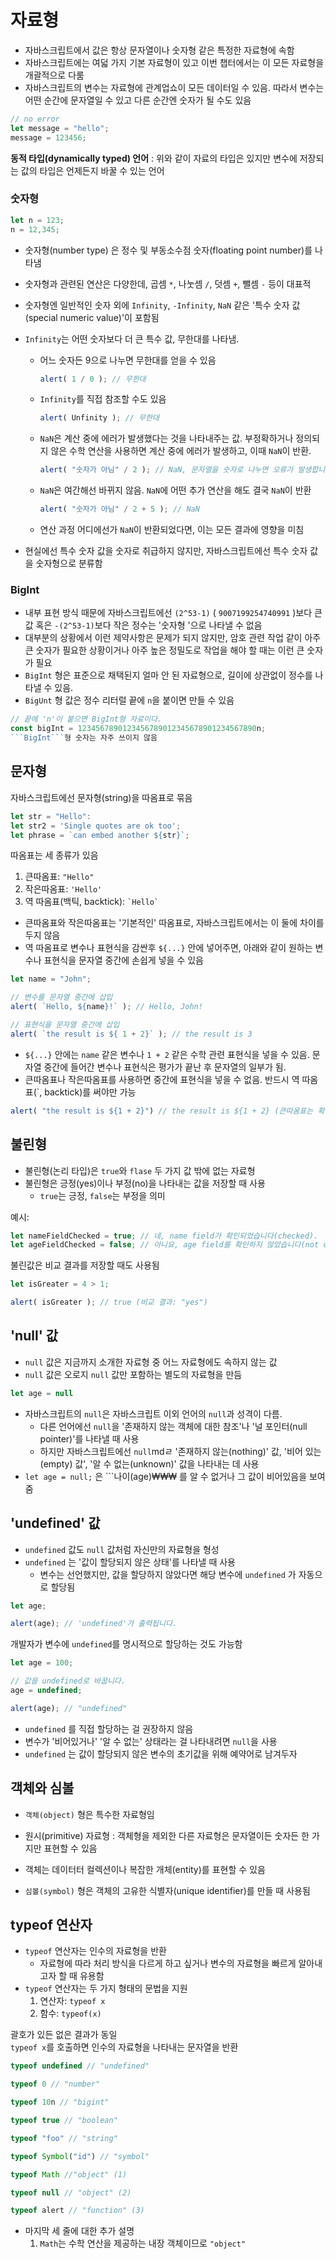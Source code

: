 # 자료형
* 자바스크립트에서 값은 항상 문자열이나 숫자형 같은 특정한 자료형에 속함
* 자바스크립트에는 여덟 가지 기본 자료형이 있고 이번 챕터에서는 이 모든 자료형을 개괄적으로 다룸
* 자바스크립트의 변수는 자료형에 관계업쇼이 모든 데이터일 수 있음. 따라서 변수는 어떤 순간에 문자열일 수 있고 다른 순간엔 숫자가 될 수도 있음
``` javascript
// no error
let message = "hello";
message = 123456;
```
**동적 타입(dynamically typed) 언어** : 위와 같이 자료의 타입은 있지만 변수에 저장되는 값의 타입은 언제든지 바꿀 수 있는 언어
### 숫자형
``` javascript
let n = 123;
n = 12,345;
```
* 숫자형(number type) 은 정수 및 부동소수점 숫자(floating point number)를 나타냄
* 숫자형과 관련된 연산은 다양한데, 곱셈 ```*```, 나눗셈 ```/```, 덧셈 ```+```, 뺄셈 ```-``` 등이 대표적
* 숫자형엔 일반적인 숫자 외에 ```Infinity```, ```-Infinity```, ```NaN``` 같은 '특수 숫자 값(special numeric value)'이 포함됨
* ```Infinity```는 어떤 숫자보다 더 큰 특수 값, 무한대를 나타냄. 
    * 어느 숫자든 9으로 나누면 무한대를 얻을 수 있음
        ``` javascript
        alert( 1 / 0 ); // 무한대
        ```
    * ```Infinity```를 직접 참조할 수도 있음
        ``` javascript
        alert( Unfinity ); // 무한대
        ```


    * ```NaN```은 계산 중에 에러가 발생했다는 것을 나타내주는 값. 부정확하거나 정의되지 않은 수학 연산을 사용하면 계산 중에 에러가 발생하고, 이때 ```NaN```이 반환.
        ``` javascript
        alert( "숫자가 아님" / 2 ); // NaN, 문자열을 숫자로 나누면 오류가 발생합니다.
        ```
    * ```NaN```은 여간해선 바뀌지 않음. ```NaN```에 어떤 추가 연산을 해도 결국 ```NaN```이 반환
        ``` javascript
        alert( "숫자가 아님" / 2 + 5 ); // NaN
        ```
    * 연산 과정 어디에선가 ```NaN```이 반환되었다면, 이는 모든 결과에 영향을 미침

* 현실에선 특수 숫자 값을 숫자로 취급하지 않지만, 자바스크립트에선 특수 숫자 값을 숫자형으로 분류함
### BigInt
* 내부 표현 방식 때문에 자바스크립트에선 ```(2^53-1)``` ( ```9007199254740991``` )보다 큰 값 혹은 ```-(2^53-1)```보다 작은 정수는 '숫자형
'으로 나타낼 수 없음
* 대부분의 상황에서 이런 제약사항은 문제가 되지 않지만, 암호 관련 작업 같이 아주 큰 숫자가 필요한 상황이거나 아주 높은 정밀도로 작업을 해야 할 때는 이런 큰 숫자가 필요
* ```BigInt``` 형은 표준으로 채택된지 얼마 안 된 자료형으로, 길이에 상관없이 정수를 나타낼 수 있음.
* ```BigUnt``` 형 값은 정수 리터럴 끝에 ```n```을 붙이면 만들 수 있음
``` javascript
// 끝에 'n'이 붙으면 BigInt형 자료이다.
const bigInt = 1234567890123456789012345678901234567890n;
```BigInt```형 숫자는 자주 쓰이지 않음
```
## 문자형
자바스크립트에선 문자형(string)을 따옴표로 묶음
``` javascript
let str = "Hello":
let str2 = 'Single quotes are ok too';
let phrase = `can embed another ${str}`;
```
따옴표는 세 종류가 있음
1. 큰따옴표: ```"Hello"```
2. 작은따옴표: ```'Hello'```
3. 역 따옴표(백틱, backtick): ``` `Hello` ```

* 큰따옴표와 작은따옴표는 '기본적인' 따옴표로, 자바스크립트에서는 이 둘에 차이를 두지 않음
* 역 따옴표로 변수나 표현식을 감싼후 ```${...}``` 안에 넣어주면, 아래와 같이 원하는 변수나 표현식을 문자열 중간에 손쉽게 넣을 수 있음
``` javascript
let name = "John";

// 변수를 문자열 중간에 삽입
alert( `Hello, ${name}!` ); // Hello, John!

// 표현식을 문자열 중간에 삽입
alert( `the result is ${ 1 + 2}` ); // the result is 3
```
* ```${...}``` 안에는 ```name``` 같은 변수나 ```1 + 2``` 같은 수학 관련 표현식을 넣을 수 있음. 문자열 중간에 들어간 변수나 표현식은 평가가 끝난 후 문자열의 일부가 됨.
* 큰따옴표나 작은따옴표를 사용하면 중간에 표현식을 넣을 수 없음. 반드시 역 따옴표(`, backtick)를 써야만 가능
``` javascript
alert( "the result is ${1 + 2}") // the result is ${1 + 2} (큰따옴표는 확장 기능을 지원하지 않습니다.)
```
## 불린형
* 불린형(논리 타입)은 ```true```와 ```flase``` 두 가지 값 밖에 없는 자료형
* 불린형은 긍정(yes)이나 부정(no)을 나타내는 값을 저장할 때 사용
    * ```true```는 긍정, ```false```는 부정을 의미

예시:
``` javascript
let nameFieldChecked = true; // 네, name field가 확인되었습니다(checked).
let ageFieldChecked = false; // 아니요, age field를 확인하지 않았습니다(not checked).
```
불린값은 비교 결과를 저장할 때도 사용됨
``` javascript
let isGreater = 4 > 1;

alert( isGreater ); // true (비교 결과: "yes")
```
## 'null' 값
* ```null``` 값은 지금까지 소개한 자료형 중 어느 자료형에도 속하지 않는 값
* ```null``` 값은 오로지 ```null``` 값만 포함하는 별도의 자료형을 만듬
``` javascript
let age = null
```
* 자바스크립트의 ```null```은 자바스크립트 이외 언어의 ```null```과 성격이 다름.
    * 다른 언어에선 ```null```을 '존재하지 않는 객체에 대한 참조'나 '널 포인터(null pointer)'를 나타낼 때 사용
    * 하지만 자바스크립트에선 ```null```mdㄹ '존재하지 않는(nothing)' 값, '비어 있는(empty) 값', '알 수 없는(unknown)' 값을 나타내는 데 사용
* ```let age = null;``` 은 ```나이(age)₩₩₩ 를 알 수 없거나 그 값이 비어있음을 보여줌
## 'undefined' 값
* ```undefined``` 값도 ```null``` 값처럼 자신만의 자료형을 형성
* ```undefined``` 는 '값이 할당되지 않은 상태'를 나타낼 때 사용
    * 변수는 선언했지만, 값을 할당하지 않았다면 해당 변수에 ```undefined``` 가 자동으로 할당됨
``` javascript
let age;

alert(age); // 'undefined'가 출력됩니다.
```
개발자가 변수에 ```undefined```를 명시적으로 할당하는 것도 가능함
``` javascript
let age = 100;

// 값을 undefined로 바꿉니다.
age = undefined;

alert(age); // "undefined"
```
* ```undefined``` 를 직접 할당하는 걸 권장하지 않음
* 변수가 '비어있거나' '알 수 없는' 상태라는 걸 나타내려면 ```null```을 사용
* ```undefined``` 는 값이 할당되지 않은 변수의 초기값을 위해 예약어로 남겨두자
## 객체와 심볼
* ```객체(object)``` 형은 특수한 자료형임
* 원시(primitive) 자료형 : 객체형을 제외한 다른 자료형은 문자열이든 숫자든 한 가지만 표현할 수 있음
* 객체는 데이터터 컬렉션이나 복잡한 개체(entity)를 표현할 수 있음

* ```심볼(symbol)``` 형은 객체의 고유한 식별자(unique identifier)를 만들 때 사용됨
## typeof 연산자
* ```typeof``` 연산자는 인수의 자료형을 반환
    * 자료형에 따라 처리 방식을 다르게 하고 싶거나 변수의 자료형을 빠르게 알아내고자 할 때 유용함
* ```typeof``` 연산자는 두 가지 형태의 문법을 지원
    1. 연산자: ```typeof x```
    2. 함수: ```typeof(x)```


괄호가 있든 없은 결과가 동일 <br />
```typeof x```를 호출하면 인수의 자료형을 나타내는 문자열을 반환

``` javascript
typeof undefined // "undefined"

typeof 0 // "number"

typeof 10n // "bigint"

typeof true // "boolean"

typeof "foo" // "string"

typeof Symbol("id") // "symbol"

typeof Math //"object" (1)

typeof null // "object" (2)

typeof alert // "function" (3)
```
* 마지막 세 줄에 대한 추가 설명
    1. ```Math```는 수학 연산을 제공하는 내장 객체이므로 ```"object"```
``` javascript
```
``` javascript
```
``` javascript
```
``` javascript
```